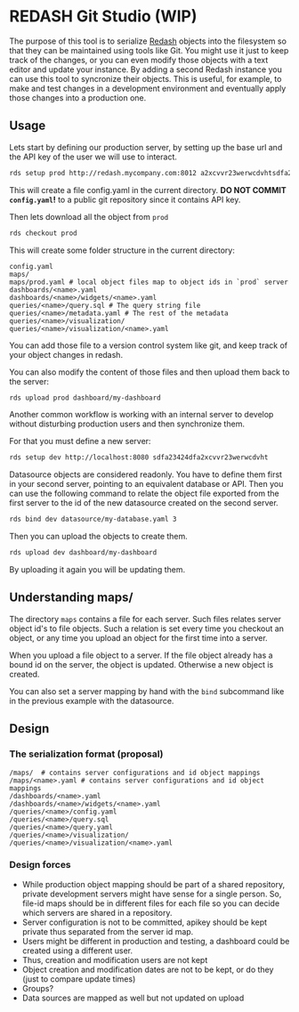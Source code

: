 # REDASH Git Studio (WIP)

The purpose of this tool is to serialize [Redash](http://redash.io) objects
into the filesystem so that they can be maintained using tools like Git.
You might use it just to keep track of the changes, or
you can even modify those objects with a text editor and update your instance.
By adding a second Redash instance you can use this tool to syncronize their objects.
This is useful, for example, to make and test changes in a development  environment
and eventually apply those changes into a production one.


## Usage

Lets start by defining our production server, by setting up the base url
and the API key of the user we will use to interact.

```bash
rds setup prod http://redash.mycompany.com:8012 a2xcvvr23werwcdvhtsdfa23424df
```

This will create a file config.yaml in the current directory.
**DO NOT COMMIT `config.yaml`!** to a public git repository since it contains API key.

Then lets download all the object from `prod`

```bash
rds checkout prod
```

This will create some folder structure in the current directory:

```
config.yaml
maps/
maps/prod.yaml # local object files map to object ids in `prod` server
dashboards/<name>.yaml
dashboards/<name>/widgets/<name>.yaml
queries/<name>/query.sql # The query string file
queries/<name>/metadata.yaml # The rest of the metadata
queries/<name>/visualization/
queries/<name>/visualization/<name>.yaml
```

You can add those file to a version control system like git,
and keep track of your object changes in redash.

You can also modify the content of those files
and then upload them back to the server:

```bash
rds upload prod dashboard/my-dashboard
```

Another common workflow is working with an internal server
to develop without disturbing production users and then
synchronize them.

For that you must define a new server:

```bash
rds setup dev http://localhost:8080 sdfa23424dfa2xcvvr23werwcdvht
```

Datasource objects are considered readonly.
You have to define them first in your second server,
pointing to an equivalent database or API.
Then you can use the following command to relate
the object file exported from the first server
to the id of the new datasource created on the second server.


```bash
rds bind dev datasource/my-database.yaml 3
```

Then you can upload the objects to create them.

```bash
rds upload dev dashboard/my-dashboard
```

By uploading it again you will be updating them.

## Understanding maps/

The directory `maps` contains a file for each server.
Such files relates server object id's to file objects.
Such a relation is set every time you checkout an object,
or any time you upload an object for the first time into a server.

When you upload a file object to a server.
If the file object already has a bound id on the server,
the object is updated.
Otherwise a new object is created.

You can also set a server mapping by hand with the `bind` subcommand
like in the previous example with the datasource.


## Design

### The serialization format (proposal)

```
/maps/  # contains server configurations and id object mappings
/maps/<name>.yaml # contains server configurations and id object mappings
/dashboards/<name>.yaml
/dashboards/<name>/widgets/<name>.yaml
/queries/<name>/config.yaml
/queries/<name>/query.sql
/queries/<name>/query.yaml
/queries/<name>/visualization/
/queries/<name>/visualization/<name>.yaml
```

### Design forces

- While production object mapping should be part of a shared repository,
  private development servers might have sense for a single person.
  So, file-id maps should be in different files for each file so you can
  decide which servers are shared in a repository.
- Server configuration is not to be committed, apikey should be kept private
  thus separated from the server id map.
- Users might be different in production and testing, a dashboard could
  be created using a different user.
- Thus, creation and modification users are not kept
- Object creation and modification dates are not to be kept, or do they (just to compare update times)
- Groups?
- Data sources are mapped as well but not updated on upload



